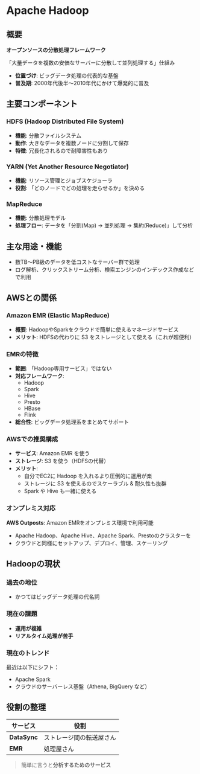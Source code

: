 # Apache Hadoop

## 概要

**オープンソースの分散処理フレームワーク**

「大量データを複数の安価なサーバーに分散して並列処理する」仕組み

- **位置づけ**: ビッグデータ処理の代表的な基盤
- **普及期**: 2000年代後半〜2010年代にかけて爆発的に普及

## 主要コンポーネント

### HDFS (Hadoop Distributed File System)
- **機能**: 分散ファイルシステム
- **動作**: 大きなデータを複数ノードに分割して保存
- **特徴**: 冗長化されるので耐障害性もあり

### YARN (Yet Another Resource Negotiator)
- **機能**: リソース管理とジョブスケジューラ
- **役割**: 「どのノードでどの処理を走らせるか」を決める

### MapReduce
- **機能**: 分散処理モデル
- **処理フロー**: データを「分割(Map) → 並列処理 → 集約(Reduce)」して分析

## 主な用途・機能

- 数TB〜PB級のデータを低コストなサーバー群で処理
- ログ解析、クリックストリーム分析、検索エンジンのインデックス作成などで利用

## AWSとの関係

### Amazon EMR (Elastic MapReduce)
- **概要**: HadoopやSparkをクラウドで簡単に使えるマネージドサービス
- **メリット**: HDFSの代わりに S3 をストレージとして使える（これが超便利）

### EMRの特徴
- **範囲**: 「Hadoop専用サービス」ではない
- **対応フレームワーク**:
  - Hadoop
  - Spark  
  - Hive
  - Presto
  - HBase
  - Flink
- **総合性**: ビッグデータ処理系をまとめてサポート

### AWSでの推奨構成
- **サービス**: Amazon EMR を使う
- **ストレージ**: S3 を使う（HDFSの代替）
- **メリット**:
  - 自分でEC2に Hadoop を入れるより圧倒的に運用が楽
  - ストレージに S3 を使えるのでスケーラブル & 耐久性も抜群
  - Spark や Hive も一緒に使える

### オンプレミス対応
**AWS Outposts**: Amazon EMRをオンプレミス環境で利用可能
- Apache Hadoop、Apache Hive、Apache Spark、Prestoのクラスターを
- クラウドと同様にセットアップ、デプロイ、管理、スケーリング

## Hadoopの現状

### 過去の地位
- かつてはビッグデータ処理の代名詞

### 現在の課題
- **運用が複雑**
- **リアルタイム処理が苦手**

### 現在のトレンド
最近は以下にシフト：
- Apache Spark
- クラウドのサーバーレス基盤（Athena, BigQuery など）

## 役割の整理

| サービス | 役割 |
|---------|------|
| **DataSync** | ストレージ間の転送屋さん |
| **EMR** | 処理屋さん |

> 簡単に言うと**分析するためのサービス**